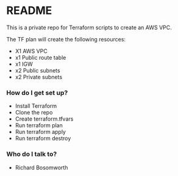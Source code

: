 # README #

This is a private repo for Terraform scripts to create an AWS VPC.

The TF plan will create the following resources:

* X1 AWS VPC
* x1 Public route table
* x1 IGW
* x2 Public subnets
* x2 Private subnets

### How do I get set up? ###

* Install Terraform
* Clone the repo
* Create terraform.tfvars
* Run terraform plan
* Run terraform apply
* Run terraform destroy

### Who do I talk to? ###

* Richard Bosomworth